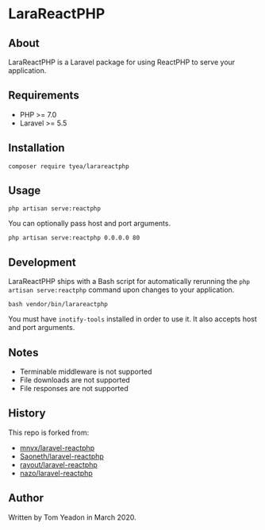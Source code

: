 # LaraReactPHP

## About

LaraReactPHP is a Laravel package for using ReactPHP to serve your application.

## Requirements

* PHP >= 7.0
* Laravel >= 5.5

## Installation

```
composer require tyea/larareactphp
```

## Usage

```
php artisan serve:reactphp
```

You can optionally pass host and port arguments.

```
php artisan serve:reactphp 0.0.0.0 80
```

## Development

LaraReactPHP ships with a Bash script for automatically rerunning the `php artisan serve:reactphp` command upon changes to your application.

```
bash vendor/bin/larareactphp
```

You must have `inotify-tools` installed in order to use it. It also accepts host and port arguments.

## Notes

* Terminable middleware is not supported
* File downloads are not supported
* File responses are not supported

## History

This repo is forked from:

* [mnvx/laravel-reactphp](https://github.com/mnvx/laravel-reactphp)
* [Saoneth/laravel-reactphp](https://github.com/Saoneth/laravel-reactphp)
* [rayout/laravel-reactphp](https://github.com/rayout/laravel-reactphp)
* [nazo/laravel-reactphp](https://github.com/nazo/laravel-reactphp)

## Author

Written by Tom Yeadon in March 2020.
